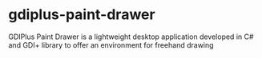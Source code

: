# gdiplus-paint-drawer
GDIPlus Paint Drawer is a lightweight desktop application developed in C# and GDI+ library to offer an environment for freehand drawing

